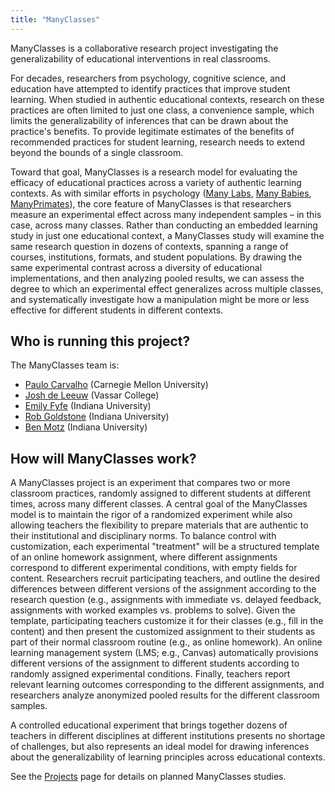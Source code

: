 ```yaml
---
title: "ManyClasses"
---
```


ManyClasses is a collaborative research project investigating the generalizability of educational interventions in real classrooms.

For decades, researchers from psychology, cognitive science, and education have attempted to identify practices that improve student learning.  When studied in authentic educational contexts, research on these practices are often limited to just one class, a convenience sample, which limits the generalizability of inferences that can be drawn about the practice's benefits.  To provide legitimate estimates of the benefits of recommended practices for student learning, research needs to extend beyond the bounds of a single classroom.

Toward that goal, ManyClasses is a research model for evaluating the efficacy of educational practices across a variety of authentic learning contexts. As with similar efforts in psychology ([Many Labs](https://osf.io/89vqh/), [Many Babies](https://manybabies.github.io/), [ManyPrimates](https://manyprimates.github.io/)), the core feature of ManyClasses is that researchers measure an experimental effect across many independent samples – in this case, across many classes. Rather than conducting an embedded learning study in just one educational context, a ManyClasses study will examine the same research question in dozens of contexts, spanning a range of courses, institutions, formats, and student populations. By drawing the same experimental contrast across a diversity of educational implementations, and then analyzing pooled results, we can assess the degree to which an experimental effect generalizes across multiple classes, and systematically investigate how a manipulation might be more or less effective for different students in different contexts.

## Who is running this project?

The ManyClasses team is: 

* [Paulo Carvalho](https://sites.google.com/view/paulocarvalho) (Carnegie Mellon University)
* [Josh de Leeuw](https://www.vassar.edu/faculty/jdeleeuw/) (Vassar College)
* [Emily Fyfe](https://psych.indiana.edu/directory/faculty/fyfe-emily.html) (Indiana University)
* [Rob Goldstone](https://psych.indiana.edu/directory/faculty/goldstone-robert.html) (Indiana University)
* [Ben Motz](http://www.indiana.edu/~motzweb/) (Indiana University)

## How will ManyClasses work?

A ManyClasses project is an experiment that compares two or more classroom practices, randomly assigned to different students at different times, across many different classes.  A central goal of the ManyClasses model is to maintain the rigor of a randomized experiment while also allowing teachers the flexibility to prepare materials that are authentic to their institutional and disciplinary norms.  To balance control with customization, each experimental "treatment" will be a structured template of an online homework assignment, where different assignments correspond to different experimental conditions, with empty fields for content.  Researchers recruit participating teachers, and outline the desired differences between different versions of the assignment according to the research question (e.g., assignments with immediate vs. delayed feedback, assignments with worked examples vs. problems to solve). Given the template, participating teachers customize it for their classes (e.g., fill in the content) and then present the customized assignment to their students as part of their normal classroom routine (e.g., as online homework).  An online learning management system (LMS; e.g., Canvas) automatically provisions different versions of the assignment to different students according to randomly assigned experimental conditions.  Finally, teachers report relevant learning outcomes corresponding to the different assignments, and researchers analyze anonymized pooled results for the different classroom samples.

A controlled educational experiment that brings together dozens of teachers in different disciplines at different institutions presents no shortage of challenges, but also represents an ideal model for drawing inferences about the generalizability of learning principles across educational contexts.

See the [Projects](https://www.manyclasses.org/projects/) page for details on planned ManyClasses studies.
